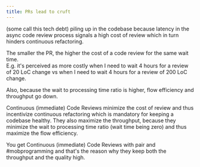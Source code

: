 ```yaml
---
title: PRs lead to cruft
---
```


(some call this tech debt) piling up in the codebase because latency in the async code review process signals a high cost of review which in turn hinders continuous refactoring.

The smaller the PR, the higher the cost of a code review for the same wait time.  
E.g. it's perceived as more costly when I need to wait 4 hours for a review of 20 LoC change vs when I need to wait 4 hours for a review of 200 LoC change.

Also, because the wait to processing time ratio is higher, flow efficiency and throughput go down.

Continuous (immediate) Code Reviews minimize the cost of review and thus incentivize continuous refactoring which is mandatory for keeping a codebase healthy.
They also maximize the throughput, because they minimize the wait to processing time ratio (wait time being zero) and thus maximize the flow efficiency.

You get Continuous (immediate) Code Reviews with pair and #mobprogramming and that's the reason why they keep both the throughput and the quality high.
